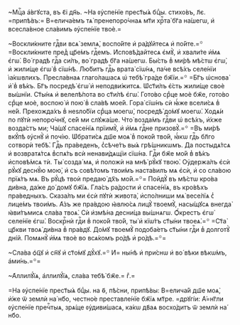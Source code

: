 ~Мцⷭ҇а а҆́вгꙋста, въ є҃і дн҃ь. ~На ᲂу҆спе́нїе прест҃ы́ѧ бцⷣы. стихо́въ, л҃є.
=припѣ́въ:= В=елича́емъ тѧ̀ пренепоро́чнаѧ мт҃и хрⷭ҇та̀ бг҃а на́шегѡ, и҆
всесла́вное сла́вимъ ᲂу҆спе́нїе твоѐ.=

~Воскли́кните гдⷭ҇ви всѧ̀ землѧ̀, воспо́йте и҆ ра́дꙋйтесѧ и҆ по́йте.=꙳
=Воскли́кните пред̾ цр҃е́мъ гдⷭ҇емъ. И҆сповѣ́дайтесѧ є҆мꙋ̀, и҆ хвали́те и҆́мѧ
є҆гѡ̀. Во́ градѣ гдⷭ҇а си́лъ, во́ градѣ бг҃а на́шегѡ. Бы́сть в̾ ми́рѣ мѣ́стѡ
є҆гѡ̀, и҆ жили́ще є҆гѡ̀ в̾ сїѡ́нѣ. Лю́битъ гдⷭ҇ь врата̀ сїѡ́нѧ, па́че всѣ́хъ
селе́нїи і҆а́кѡвлихъ. Пресла́внаѧ глаго́лашасѧ ѡ҆ тебѣ̀ гра́де бж҃їи.=꙳ =Бг҃ъ
ѡ҆снова̀ и҆̀ в̾ вѣ́къ. Бг҃ъ посредѣ̀ є҆гѡ̀ и҆ неподви́житсѧ. Ѡ҆ст҃и́лъ є҆́сть
жили́ще своѐ вы́шнїи. Ст҃ы́нѧ и҆ велелѣ́пота во ст҃и́лѣ є҆гѡ̀. Гото́во срⷣце
моѐ бж҃е, гото́во срⷣце моѐ, воспою̀ и҆ пою̀ в̾ сла́вѣ мое́й. Гора̀ сїѡ́нъ
сѝ ꙗ҆́же всели́сѧ в̾ не́й. Прехожда́хъ в̾ неѕло́бїи срⷣца моегѡ̀, посредѣ̀
до́мꙋ моегѡ̀. Ходѧ́и по пꙋтѝ непоро́чнꙋ, се́й ми слꙋжа́ше. Что̀ возда́мъ гдⷭ҇ви
ѡ҆ всѣ́хъ, и҆́хже возда́стъ ми; Ча́шꙋ спасе́нїѧ прїимꙋ̀, и҆ и҆́мѧ гдⷭ҇не
призовꙋ̀.=꙳ =Въ ми́рѣ вкꙋ́пѣ ᲂу҆снꙋ̀ и҆ почі́ю. Ѡ҆брати́сѧ дш҃е моѧ̀ в̾ поко́й
тво́й, ꙗ҆́кѡ гдⷭ҇ь бл҃го сотворѝ тебѣ̀. Гдⷭ҇ь пра́веденъ, с̾сѣче́тъ вы́ѧ
грѣ́шникѡмъ. Да постыдѧ́тсѧ и҆ возвратѧ́тсѧ в̾спѧ́ть всѝ ненави́дѧщїи сїѡ́на.
Гдⷭ҇и бж҃е мо́й в̾ вѣ́къ и҆сповѣ́мсѧ тѝ. Ты̀ созда́ мѧ, и҆ положѝ на мнѣ̀
рꙋ́кꙋ твою̀. Оу҆держа́лъ є҆сѝ рꙋ́кꙋ деснꙋ́ю мою̀, и҆ съ совѣ́томъ твои́мъ
наста́вилъ мѧ є҆сѝ, и҆ со сла́вою прїѧ́тъ мѧ. Въ рꙋ́цѣ твоѝ предаю̀ дх҃ъ
мо́й.=꙳= Пойдꙋ̀ въ мѣ́стѡ кро́ва ди́вна, да́же до́ домꙋ бж҃їѧ. Гла́съ ра́дости
и҆ спасе́нїѧ, въ кро́вѣхъ пра́ведныхъ. Сказа́лъ ми є҆сѝ пꙋтѝ живота̀,
и҆спо́лниши мѧ̀ весе́лїѧ с̾ лице́мъ твои́мъ. А҆́зъ же пра́вдою ꙗ҆влю́сѧ лицꙋ̀
твоемꙋ̀, насы́щꙋсѧ внегда̀ ꙗ҆ви́тъмисѧ сла́ва твоѧ̀. Сѝ и҆змѣ́на десни́ца
вы́шнѧгѡ. Ѻ҆́крестъ є҆гѡ̀ селе́нїе є҆гѡ̀. Воскрⷭ҇нѝ гдⷭ҇и в̾ поко́й тво́й, ты̀
и҆ кїѡ́тъ ст҃ы́ни твоеѧ̀.=꙳ =Ст҃а̀ цр҃кви твоѧ̀ ди́вна в̾ пра́вдꙋ. До́мꙋ
твоемꙋ̀ подоба́етъ ст҃ы́ни гдⷭ҇и в̾ долготꙋ̀ дні́й. Помѧнꙋ̀ и҆́мѧ твоѐ во
всѧ́комъ ро́дѣ и҆ ро́дѣ.=꙳=

~Сла́ва ѻ҆ц҃ꙋ и҆ сн҃ꙋ и҆ ст҃о́мꙋ дꙋ́хꙋ.=꙳ И҆= ны́нѣ и҆ при́снѡ и҆ во́ вѣки
вѣкѡ́мъ, а҆ми́нь.=꙳=

~А҆ллилꙋ́їѧ, а҆ллилꙋ́їѧ, сла́ва тебѣ̀ бж҃е.= гⷤ.=

=На ᲂу҆спе́нїе прест҃ы́ѧ бцⷣы. на ѳ҃, пѣ́сни, припѣ́вы: В=елича́й дш҃е моѧ̀,
и҆́же ѿ землѝ на́ нб҃о, честно́е преставле́нїе бж҃їѧ мт҃ре. =дрꙋгі́и:
А҆́=нг҃ли ᲂу҆спе́нїе пречⷭ҇тыѧ, зрѧ́ще ᲂу҆диви́шасѧ, ка́кѡ дв҃аѧ восхо́дитъ ѿ
землѝ на́ нб҃о.


